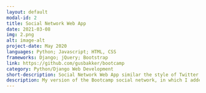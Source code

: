 ```yaml
---
layout: default
modal-id: 2
title: Social Network Web App
date: 2021-03-08
img: 2.png
alt: image-alt
project-date: May 2020
languages: Python; Javascript; HTML, CSS
frameworks: Django; jQuery; Bootstrap
link: https://github.com/gusbakker/bootcamp
category: Python/Django Web Development
short-description: Social Network Web App similar the style of Twitter.
description: My version of the Bootcamp social network, in which I added new functionalities and updated it to become a complete but simple social network in the style of Twitter.
---
```

